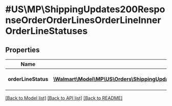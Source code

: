 # #US\MP\ShippingUpdates200ResponseOrderOrderLinesOrderLineInnerOrderLineStatuses

## Properties

Name | Type | Description | Notes
------------ | ------------- | ------------- | -------------
**orderLineStatus** | [**\Walmart\Model\MP\US\Orders\ShippingUpdates200ResponseOrderOrderLinesOrderLineInnerOrderLineStatusesOrderLineStatusInner[]**](ShippingUpdates200ResponseOrderOrderLinesOrderLineInnerOrderLineStatusesOrderLineStatusInner.md) | Detail List of Order Line status | [optional]


[[Back to Model list]](../) [[Back to API list]](../../Api/US/MP) [[Back to README]](../../README.md)
